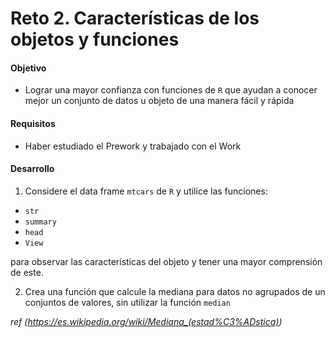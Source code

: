 # Reto 2. Características de los objetos y funciones

#### Objetivo

- Lograr una mayor confianza con funciones de `R` que ayudan a conocer mejor un conjunto de datos u objeto de una manera fácil y rápida

#### Requisitos

- Haber estudiado el Prework y trabajado con el Work

#### Desarrollo

1. Considere el data frame `mtcars` de `R` y utilice las funciones: 
- `str`
- `summary`
- `head` 
- `View` 

para observar las características del objeto y tener una mayor comprensión de este.

2. Crea una función que calcule la mediana para datos no agrupados de un conjuntos de valores, sin utilizar la función `median`

_ref (https://es.wikipedia.org/wiki/Mediana_(estad%C3%ADstica))_
